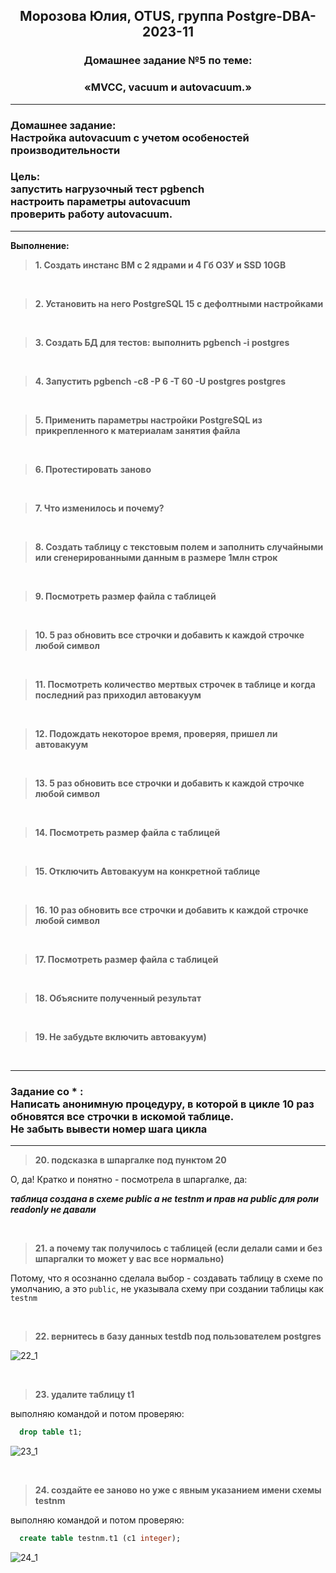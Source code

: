**<div align="center"><h2>Морозова Юлия, OTUS, группа Postgre-DBA-2023-11</h2></div>**

**<div align=center><h3>Домашнее задание №5 по теме:</h3></div>**
**<div align=center><h3>«MVCC, vacuum и autovacuum.»</h3></div>**

***
**<h3>Домашнее задание:
<br>Настройка autovacuum с учетом особеностей производительности</h3>**

**<h3>Цель:
<br>запустить нагрузочный тест pgbench
<br>настроить параметры autovacuum
<br>проверить работу autovacuum.</h3>**

***

**Выполнение:**

>**1. Создать инстанс ВМ с 2 ядрами и 4 Гб ОЗУ и SSD 10GB**


<br/>

>**2. Установить на него PostgreSQL 15 с дефолтными настройками**

<br/>

>**3. Создать БД для тестов: выполнить pgbench -i postgres**


  <br/>

>**4. Запустить pgbench -c8 -P 6 -T 60 -U postgres postgres**



  <br/>

>**5. Применить параметры настройки PostgreSQL из прикрепленного к материалам занятия файла**




<br/>
  
>**6. Протестировать заново**


 <br/> 

>**7. Что изменилось и почему?**


<br/> 

>**8. Создать таблицу с текстовым полем и заполнить случайными или сгенерированными данным в размере 1млн строк**


<br/>

>**9. Посмотреть размер файла с таблицей**


<br/>

>**10. 5 раз обновить все строчки и добавить к каждой строчке любой символ**



<br/>

>**11. Посмотреть количество мертвых строчек в таблице и когда последний раз приходил автовакуум**


<br/>

>**12. Подождать некоторое время, проверяя, пришел ли автовакуум**


<br/>

>**13. 5 раз обновить все строчки и добавить к каждой строчке любой символ**


<br/>

>**14. Посмотреть размер файла с таблицей**


<br/>

>**15. Отключить Автовакуум на конкретной таблице**


<br/>


>**16. 10 раз обновить все строчки и добавить к каждой строчке любой символ**



<br/>

>**17. Посмотреть размер файла с таблицей**



<br/>

>**18. Объясните полученный результат**



<br/>

>**19. Не забудьте включить автовакуум)**



<br/>  


***
**<h3> Задание со * :
<br>Написать анонимную процедуру, в которой в цикле 10 раз обновятся все строчки в искомой таблице.
<br>Не забыть вывести номер шага цикла</h3>**

***






>**20. подсказка в шпаргалке под пунктом 20**

О, да! Кратко и понятно - посмотрела в шпаргалке, да: 

***таблица создана в схеме public а не testnm и прав на public для роли readonly не давали***

<br/> 

>**21. а почему так получилось с таблицей (если делали сами и без шпаргалки то может у вас все нормально)**

 Потому,  что я осознанно сделала выбор - создавать таблицу в схеме по умолчанию, а это ``public``, не указывала схему  при создании таблицы как ``testnm``

<br/>

>**22. вернитесь в базу данных testdb под пользователем postgres**

  ![22_1](https://github.com/Y-M-Morozova/4_homework_Morozova_Yulia/assets/153178571/eb9c029e-75b2-4ccb-b941-eba30ecab63e)

<br/>

>**23. удалите таблицу t1**

выполняю командой и потом проверяю:

```sql
  drop table t1;
```

  ![23_1](https://github.com/Y-M-Morozova/4_homework_Morozova_Yulia/assets/153178571/e671cb69-10ae-4acd-b389-aad34e8053d6)

<br/>

>**24. создайте ее заново но уже с явным указанием имени схемы testnm**

выполняю командой и потом проверяю:

```sql
  create table testnm.t1 (c1 integer);
```

  ![24_1](https://github.com/Y-M-Morozova/4_homework_Morozova_Yulia/assets/153178571/d72c0d57-fc0a-4baa-a97b-0e2d0d421b1d)

<br/>
